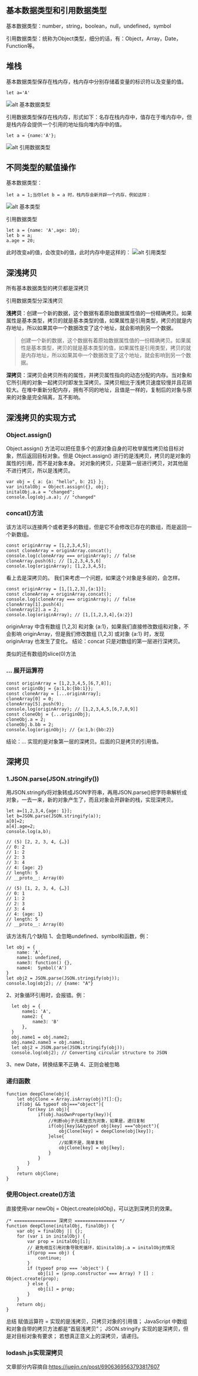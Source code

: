 ## 基本数据类型和引用数据类型
基本数据类型：number，string，boolean，null，undefined，symbol

引用数据类型：统称为Object类型，细分的话，有：Object，Array，Date，Function等。
## 堆栈

基本数据类型保存在栈内存，栈内存中分别存储着变量的标识符以及变量的值。
```
let a='A'
```
![alt 基本数据类型](https://p3-juejin.byteimg.com/tos-cn-i-k3u1fbpfcp/f3345275880a4df09b811d0045a215da~tplv-k3u1fbpfcp-watermark.image)

引用数据类型保存在栈内存，形式如下：名存在栈内存中，值存在于堆内存中，但是栈内存会提供一个引用的地址指向堆内存中的值。
```
let a = {name:'A'};
```
![alt 引用数据类型](https://p3-juejin.byteimg.com/tos-cn-i-k3u1fbpfcp/6519a65dccbf46ec816b567d9bb21c08~tplv-k3u1fbpfcp-watermark.image)

## 不同类型的赋值操作
基本数据类型：
```
let a = 1;当你let b = a 时，栈内存会新开辟一个内存，例如这样：
```
![alt 基本类型](https://p9-juejin.byteimg.com/tos-cn-i-k3u1fbpfcp/d6c669502c9b4e81a80162442048d308~tplv-k3u1fbpfcp-watermark.image)

引用数据类型
```
let a = {name: 'A',age: 10};
let b = a;
a.age = 20;

```
此时改变a的值，会改变b的值，此时内存中是这样的：
![alt 引用类型](https://p6-juejin.byteimg.com/tos-cn-i-k3u1fbpfcp/6526400515a44cc580b0e5c12f7591fd~tplv-k3u1fbpfcp-watermark.image)

## 深浅拷贝
所有基本数据类型的拷贝都是深拷贝

引用数据类型分深浅拷贝

**浅拷贝**：创建一个新的数据，这个数据有着原始数据属性值的一份精确拷贝。如果属性是基本类型，拷贝的就是基本类型的值，如果属性是引用类型，拷贝的就是内存地址，所以如果其中一个数据改变了这个地址，就会影响到另一个数据。

> 创建一个新的数据，这个数据有着原始数据属性值的一份精确拷贝。如果属性是基本类型，拷贝的就是基本类型的值，如果属性是引用类型，拷贝的就是内存地址，所以如果其中一个数据改变了这个地址，就会影响到另一个数据。

**深拷贝**：深拷贝会拷贝所有的属性，并拷贝属性指向的动态分配的内存。当对象和它所引用的对象一起拷贝时即发生深拷贝。深拷贝相比于浅拷贝速度较慢并且花销较大。在堆中重新分配内存，拥有不同的地址，且值是一样的，复制后的对象与原来的对象是完全隔离，互不影响。

## 深浅拷贝的实现方式



### Object.assign()
Object.assign() 方法可以把任意多个的源对象自身的可枚举属性拷贝给目标对象，然后返回目标对象。但是 Object.assign() 进行的是浅拷贝，拷贝的是对象的属性的引用，而不是对象本身。
对对象的拷贝，只是第一层进行拷贝，对其他层不进行拷贝，所以是浅拷贝。

```
var obj = { a: {a: "hello", b: 21} };
var initalObj = Object.assign({}, obj);
initalObj.a.a = "changed";
console.log(obj.a.a); // "changed"
```
### concat()方法
该方法可以连接两个或者更多的数组，但是它不会修改已存在的数组，而是返回一个新数组。

```
const originArray = [1,2,3,4,5];
const cloneArray = originArray.concat();
console.log(cloneArray === originArray); // false
cloneArray.push(6); // [1,2,3,4,5,6]
console.log(originArray); [1,2,3,4,5];
```
看上去是深拷贝的。
我们来考虑一个问题，如果这个对象是多层的，会怎样。
```
const originArray = [1,[1,2,3],{a:1}];
const cloneArray = originArray.concat();
console.log(cloneArray === originArray); // false
cloneArray[1].push(4);
cloneArray[2].a = 2; 
console.log(originArray); // [1,[1,2,3,4],{a:2}]
```
originArray 中含有数组 [1,2,3] 和对象 {a:1}，如果我们直接修改数组和对象，不会影响 originArray，但是我们修改数组 [1,2,3] 或对象 {a:1} 时，发现 originArray 也发生了变化。
结论：concat 只是对数组的第一层进行深拷贝。

类似的还有数组的slice(0)方法
### ... 展开运算符
```
const originArray = [1,2,3,4,5,[6,7,8]];
const originObj = {a:1,b:{bb:1}};
const cloneArray = [...originArray];
cloneArray[0] = 0;
cloneArray[5].push(9);
console.log(originArray); // [1,2,3,4,5,[6,7,8,9]]
const cloneObj = {...originObj};
cloneObj.a = 2;
cloneObj.b.bb = 2;
console.log(originObj); // {a:1,b:{bb:2}}
```
结论：... 实现的是对象第一层的深拷贝。后面的只是拷贝的引用值。
## 深拷贝
### 1.JSON.parse(JSON.stringify())

用JSON.stringify将对象转成JSON字符串，再用JSON.parse()把字符串解析成对象，一去一来，新的对象产生了，而且对象会开辟新的栈，实现深拷贝。
```
let a=[1,2,3,4,{age: 1}];
let b=JSON.parse(JSON.stringify(a));
a[0]=2;
a[4].age=2;
console.log(a,b);

// (5) [2, 2, 3, 4, {…}]
// 0: 2
// 1: 2
// 2: 3
// 3: 4
// 4: {age: 2}
// length: 5
// __proto__: Array(0)
 
// (5) [1, 2, 3, 4, {…}]
// 0: 1
// 1: 2
// 2: 3
// 3: 4
// 4: {age: 1}
// length: 5
// __proto__: Array(0)

```
该方法有几个缺陷
1、会忽略undefined、symbol和函数，例：
```
let obj = {
    name: 'A',
    name1: undefined,
    name3: function() {},
    name4:  Symbol('A')
}
let obj2 = JSON.parse(JSON.stringify(obj));
console.log(obj2); // {name: "A"}

```
2、对象循环引用时，会报错。例：
```
  let obj = {
      name1: 'A',
      name2: {
          name3: 'B'
      },
  }
  obj.name1 = obj.name2;
  obj.name2.name3 = obj.name1;
  let obj2 = JSON.parse(JSON.stringify(obj));
  console.log(obj2); // Converting circular structure to JSON

```
3、new Date，转换结果不正确
4、正则会被忽略
### 递归函数

```
function deepClone(obj){
    let objClone = Array.isArray(obj)?[]:{};
    if(obj && typeof obj==="object"){
        for(key in obj){
            if(obj.hasOwnProperty(key)){
                //判断obj子元素是否为对象，如果是，递归复制
                if(obj[key]&&typeof obj[key] ==="object"){
                    objClone[key] = deepClone(obj[key]);
                }else{
                    //如果不是，简单复制
                    objClone[key] = obj[key];
                }
            }
        }
    }
    return objClone;
}    

```
### 使用Object.create()方法
直接使用var newObj = Object.create(oldObj)，可以达到深拷贝的效果。
```
/* ================ 深拷贝 ================ */
function deepClone(initalObj, finalObj) {
    var obj = finalObj || {};
    for (var i in initalObj) {
        var prop = initalObj[i];
        // 避免相互引用对象导致死循环，如initalObj.a = initalObj的情况
        if(prop === obj) {
            continue;
        }
        if (typeof prop === 'object') {
            obj[i] = (prop.constructor === Array) ? [] : Object.create(prop);
        } else {
            obj[i] = prop;
        }
    }
    return obj;
}
```
总结
赋值运算符 = 实现的是浅拷贝，只拷贝对象的引用值；
JavaScript 中数组和对象自带的拷贝方法都是“首层浅拷贝”；
JSON.stringify 实现的是深拷贝，但是对目标对象有要求；
若想真正意义上的深拷贝，请递归。
### lodash.js实现深拷贝

文章部分内容摘自:https://juejin.cn/post/6906369563793817607
